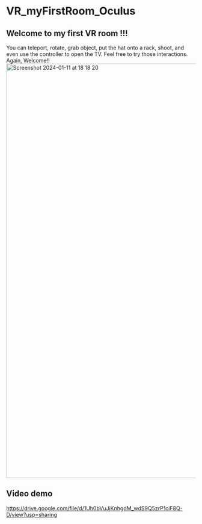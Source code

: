 # VR_myFirstRoom_Oculus
## Welcome to my first VR room !!!
You can teleport, rotate, grab object, put the hat onto a rack, shoot, and even use the controller to open the TV.
Feel free to try those interactions.
Again, Welcome!!
<img width="1102" alt="Screenshot 2024-01-11 at 18 18 20" src="https://github.com/gaohaoting/VR_myFirstRoom_Oculus/assets/112485201/30148f52-ae08-4286-8537-7f438072853f">

## Video demo
https://drive.google.com/file/d/1Uh0bVuJjKnhgdM_wdS9Q5zrP1ciF8Q-D/view?usp=sharing
